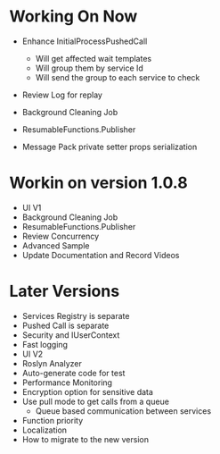 ﻿# Working On Now
* Enhance InitialProcessPushedCall
	* Will get affected wait templates
	* Will group them by service Id
	* Will send the group to each service to check
* Review Log for replay
* Background Cleaning Job
* ResumableFunctions.Publisher


* Message Pack private setter props serialization

# Workin on version 1.0.8
* UI V1
* Background Cleaning Job
* ResumableFunctions.Publisher
* Review Concurrency
* Advanced Sample
* Update Documentation and Record Videos


# Later Versions
* Services Registry is separate
* Pushed Call is separate
* Security and IUserContext
* Fast logging
* UI V2
* Roslyn Analyzer
* Auto-generate code for test
* Performance Monitoring
* Encryption option for sensitive data
* Use pull mode to get calls from a queue
	* Queue based communication between services
* Function priority
* Localization
* How to migrate to the new version